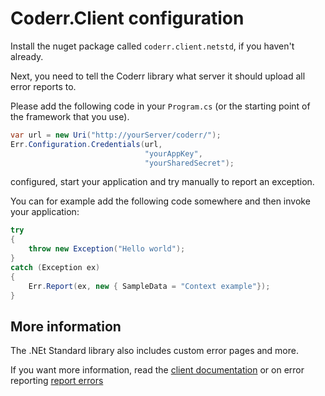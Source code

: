 Coderr.Client configuration
===========================

Install the nuget package called `coderr.client.netstd`, if you haven't already.

Next, you need to tell the Coderr library what server it should upload all error reports to.

Please add the following code in your `Program.cs` (or the starting point of the framework that you use).

```csharp
var url = new Uri("http://yourServer/coderr/");
Err.Configuration.Credentials(url, 
                              "yourAppKey", 
                              "yourSharedSecret");
```

configured, start your application and try manually to report an exception.

You can for example add the following code somewhere and then invoke your application:

```csharp
try
{
    throw new Exception("Hello world");
}
catch (Exception ex)
{
    Err.Report(ex, new { SampleData = "Context example"});
}
```

## More information

The .NEt Standard library also includes custom error pages and more.

If you want more information, read the [client documentation](index.md) or on error reporting [report errors](../../gettingstarted.md)
